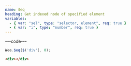 ```yaml
---
name: $eq
heading: Get indexed node of specified element
variables:
  - { var: "sel", type: "selector, element", req: true }
  - { var: "i", type: "number", req: true }
---
```


---code---

```javascript
Wee.$eq($('div'), 0);
```

```html
<div></div>
```